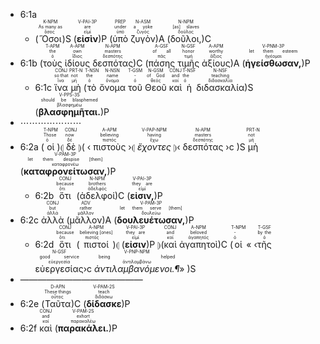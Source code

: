 - 6:1a 
	- (<RUBY><ruby><ruby>Ὅσοι<rt>ὅσος</rt></ruby><rt>As many as</rt></ruby><rt>K-NPM</rt></RUBY>)S (<RUBY><ruby><ruby><strong>εἰσὶν</strong><rt>εἰμί</rt></ruby><rt>are</rt></ruby><rt>V-PAI-3P</rt></RUBY>)P (<RUBY><ruby><ruby>ὑπὸ<rt>ὑπό</rt></ruby><rt>under</rt></ruby><rt>PREP</rt></RUBY> <RUBY><ruby><ruby>ζυγὸν<rt>ζυγός</rt></ruby><rt>a yoke</rt></ruby><rt>N-ASM</rt></RUBY>)A (<RUBY><ruby><ruby>δοῦλοι,<rt>δοῦλος</rt></ruby><rt>[as] slaves</rt></ruby><rt>N-NPM</rt></RUBY>)C 
- 6:1b (<RUBY><ruby><ruby>τοὺς<rt>ὁ</rt></ruby><rt>the</rt></ruby><rt>T-APM</rt></RUBY> <RUBY><ruby><ruby>ἰδίους<rt>ἴδιος</rt></ruby><rt>own</rt></ruby><rt>A-APM</rt></RUBY> <RUBY><ruby><ruby>δεσπότας<rt>δεσπότης</rt></ruby><rt>masters</rt></ruby><rt>N-APM</rt></RUBY>)C (<RUBY><ruby><ruby>πάσης<rt>πᾶς</rt></ruby><rt>of all</rt></ruby><rt>A-GSF</rt></RUBY> <RUBY><ruby><ruby>τιμῆς<rt>τιμή</rt></ruby><rt>honor</rt></ruby><rt>N-GSF</rt></RUBY> <RUBY><ruby><ruby>ἀξίους<rt>ἄξιος</rt></ruby><rt>worthy</rt></ruby><rt>A-APM</rt></RUBY>)A (<RUBY><ruby><ruby><strong>ἡγείσθωσαν,</strong><rt>ἡγέομαι</rt></ruby><rt>let them esteem</rt></ruby><rt>V-PNM-3P</rt></RUBY>)P 
	- 6:1c <RUBY><ruby><ruby>ἵνα<rt>ἵνα</rt></ruby><rt>so that</rt></ruby><rt>CONJ</rt></RUBY> <RUBY><ruby><ruby>μὴ<rt>μή</rt></ruby><rt>not</rt></ruby><rt>PRT-N</rt></RUBY> (<RUBY><ruby><ruby>τὸ<rt>ὁ</rt></ruby><rt>the</rt></ruby><rt>T-NSN</rt></RUBY> <RUBY><ruby><ruby>ὄνομα<rt>ὄνομα</rt></ruby><rt>name</rt></ruby><rt>N-NSN</rt></RUBY> <RUBY><ruby><ruby>τοῦ<rt>ὁ</rt></ruby><rt>-</rt></ruby><rt>T-GSM</rt></RUBY> <RUBY><ruby><ruby>Θεοῦ<rt>θεός</rt></ruby><rt>of God</rt></ruby><rt>N-GSM</rt></RUBY> <RUBY><ruby><ruby>καὶ<rt>καί</rt></ruby><rt>and</rt></ruby><rt>CONJ</rt></RUBY> <RUBY><ruby><ruby>ἡ<rt>ὁ</rt></ruby><rt>the</rt></ruby><rt>T-NSF</rt></RUBY> <RUBY><ruby><ruby>διδασκαλία<rt>διδασκαλία</rt></ruby><rt>teaching</rt></ruby><rt>N-NSF</rt></RUBY>)S (<RUBY><ruby><ruby><strong>βλασφημῆται.</strong><rt>βλασφημέω</rt></ruby><rt>should be blasphemed</rt></ruby><rt>V-PPS-3S</rt></RUBY>)P 
- ⋯⋯⋯⋯⋯⋯⋯
- 6:2a (<RUBY><ruby><ruby>οἱ<rt>ὁ</rt></ruby><rt>Those</rt></ruby><rt>T-NPM</rt></RUBY>)⦇ <RUBY><ruby><ruby>δὲ<rt>δέ</rt></ruby><rt>now</rt></ruby><rt>CONJ</rt></RUBY> ⦈( ‹ <RUBY><ruby><ruby>πιστοὺς<rt>πιστός</rt></ruby><rt>believing</rt></ruby><rt>A-APM</rt></RUBY> ›⦇ <RUBY><ruby><ruby><em>ἔχοντες</em><rt>ἔχω</rt></ruby><rt>having</rt></ruby><rt>V-PAP-NPM</rt></RUBY> ⦈‹ <RUBY><ruby><ruby>δεσπότας<rt>δεσπότης</rt></ruby><rt>masters</rt></ruby><rt>N-APM</rt></RUBY> ›c )S <RUBY><ruby><ruby>μὴ<rt>μή</rt></ruby><rt>not</rt></ruby><rt>PRT-N</rt></RUBY> (<RUBY><ruby><ruby><strong>καταφρονείτωσαν,</strong><rt>καταφρονέω</rt></ruby><rt>let them despise [them]</rt></ruby><rt>V-PAM-3P</rt></RUBY>)P 
	- 6:2b <RUBY><ruby><ruby>ὅτι<rt>ὅτι</rt></ruby><rt>because</rt></ruby><rt>CONJ</rt></RUBY> (<RUBY><ruby><ruby>ἀδελφοί<rt>ἀδελφός</rt></ruby><rt>brothers</rt></ruby><rt>N-NPM</rt></RUBY>)C (<RUBY><ruby><ruby><strong>εἰσιν,</strong><rt>εἰμί</rt></ruby><rt>they are</rt></ruby><rt>V-PAI-3P</rt></RUBY>)P 
- 6:2c <RUBY><ruby><ruby>ἀλλὰ<rt>ἀλλά</rt></ruby><rt>but</rt></ruby><rt>CONJ</rt></RUBY> (<RUBY><ruby><ruby>μᾶλλον<rt>μᾶλλον</rt></ruby><rt>rather</rt></ruby><rt>ADV</rt></RUBY>)A (<RUBY><ruby><ruby><strong>δουλευέτωσαν,</strong><rt>δουλεύω</rt></ruby><rt>let them serve [them]</rt></ruby><rt>V-PAM-3P</rt></RUBY>)P 
	- 6:2d <RUBY><ruby><ruby>ὅτι<rt>ὅτι</rt></ruby><rt>because</rt></ruby><rt>CONJ</rt></RUBY> (<RUBY><ruby><ruby>πιστοί<rt>πιστός</rt></ruby><rt>believing [ones]</rt></ruby><rt>A-NPM</rt></RUBY>)⦇ (<RUBY><ruby><ruby><strong>εἰσιν</strong><rt>εἰμί</rt></ruby><rt>they are</rt></ruby><rt>V-PAI-3P</rt></RUBY>)P ⦈(<RUBY><ruby><ruby>καὶ<rt>καί</rt></ruby><rt>and</rt></ruby><rt>CONJ</rt></RUBY> <RUBY><ruby><ruby>ἀγαπητοὶ<rt>ἀγαπητός</rt></ruby><rt>beloved</rt></ruby><rt>A-NPM</rt></RUBY>)C (<RUBY><ruby><ruby>οἱ<rt>ὁ</rt></ruby><rt>-</rt></ruby><rt>T-NPM</rt></RUBY> « ‹<RUBY><ruby><ruby>τῆς<rt>ὁ</rt></ruby><rt>by the</rt></ruby><rt>T-GSF</rt></RUBY> <RUBY><ruby><ruby>εὐεργεσίας<rt>εὐεργεσία</rt></ruby><rt>good service</rt></ruby><rt>N-GSF</rt></RUBY>›c <RUBY><ruby><ruby><em>ἀντιλαμβανόμενοι.¶</em><rt>ἀντιλαμβάνω</rt></ruby><rt>being helped</rt></ruby><rt>V-PNP-NPM</rt></RUBY>» )S
- ——————————————
- 6:2e (<RUBY><ruby><ruby>Ταῦτα<rt>οὗτος</rt></ruby><rt>These things</rt></ruby><rt>D-APN</rt></RUBY>)C (<RUBY><ruby><ruby><strong>δίδασκε</strong><rt>διδάσκω</rt></ruby><rt>teach</rt></ruby><rt>V-PAM-2S</rt></RUBY>)P 
- 6:2f <RUBY><ruby><ruby>καὶ<rt>καί</rt></ruby><rt>and</rt></ruby><rt>CONJ</rt></RUBY> (<RUBY><ruby><ruby><strong>παρακάλει.</strong><rt>παρακαλέω</rt></ruby><rt>exhort</rt></ruby><rt>V-PAM-2S</rt></RUBY>)P 